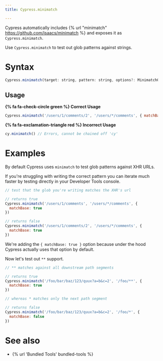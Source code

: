 ```yaml
---
title: Cypress.minimatch

---
```


Cypress automatically includes {% url "minimatch" https://github.com/isaacs/minimatch %} and exposes it as `Cypress.minimatch`.

Use `Cypress.minimatch` to test out glob patterns against strings.

# Syntax

```javascript
Cypress.minimatch(target: string, pattern: string, options?: MinimatchOptions);
```

## Usage

**{% fa fa-check-circle green %} Correct Usage**

```javascript
Cypress.minimatch('/users/1/comments/2', '/users/*/comments', { matchBase: true })
```

**{% fa fa-exclamation-triangle red %} Incorrect Usage**

```javascript
cy.minimatch() // Errors, cannot be chained off 'cy'
```

# Examples

By default Cypress uses `minimatch` to test glob patterns against XHR URLs.

If you're struggling with writing the correct pattern you can iterate much faster by testing directly in your Developer Tools console.

```javascript
// test that the glob you're writing matches the XHR's url

// returns true
Cypress.minimatch('/users/1/comments', '/users/*/comments', {
  matchBase: true
})

// returns false
Cypress.minimatch('/users/1/comments/2', '/users/*/comments', {
  matchBase: true
})
```

We're adding the `{ matchBase: true }` option because under the hood Cypress actually uses that option by default.

Now let's test out `**` support.

```javascript
// ** matches against all downstream path segments

// returns true
Cypress.minimatch('/foo/bar/baz/123/quux?a=b&c=2', '/foo/**', {
  matchBase: true
})

// whereas * matches only the next path segment

// returns false
Cypress.minimatch('/foo/bar/baz/123/quux?a=b&c=2', '/foo/*', {
  matchBase: false
})
```

# See also

- {% url 'Bundled Tools' bundled-tools %}
